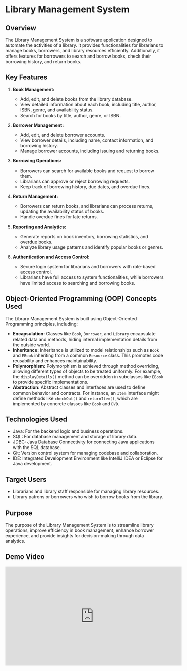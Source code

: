 # Library Management System

## Overview
The Library Management System is a software application designed to automate the activities of a library. It provides functionalities for librarians to manage books, borrowers, and library resources efficiently. Additionally, it offers features for borrowers to search and borrow books, check their borrowing history, and return books.

## Key Features

1. **Book Management:**
   - Add, edit, and delete books from the library database.
   - View detailed information about each book, including title, author, ISBN, genre, and availability status.
   - Search for books by title, author, genre, or ISBN.

2. **Borrower Management:**
   - Add, edit, and delete borrower accounts.
   - View borrower details, including name, contact information, and borrowing history.
   - Manage borrower accounts, including issuing and returning books.

3. **Borrowing Operations:**
   - Borrowers can search for available books and request to borrow them.
   - Librarians can approve or reject borrowing requests.
   - Keep track of borrowing history, due dates, and overdue fines.

4. **Return Management:**
   - Borrowers can return books, and librarians can process returns, updating the availability status of books.
   - Handle overdue fines for late returns.

5. **Reporting and Analytics:**
   - Generate reports on book inventory, borrowing statistics, and overdue books.
   - Analyze library usage patterns and identify popular books or genres.

6. **Authentication and Access Control:**
   - Secure login system for librarians and borrowers with role-based access control.
   - Librarians have full access to system functionalities, while borrowers have limited access to searching and borrowing books.

## Object-Oriented Programming (OOP) Concepts Used

The Library Management System is built using Object-Oriented Programming principles, including:

- **Encapsulation:** Classes like `Book`, `Borrower`, and `Library` encapsulate related data and methods, hiding internal implementation details from the outside world.
- **Inheritance:** Inheritance is utilized to model relationships such as `Book` and `EBook` inheriting from a common `Resource` class. This promotes code reusability and enhances maintainability.
- **Polymorphism:** Polymorphism is achieved through method overriding, allowing different types of objects to be treated uniformly. For example, the `displayDetails()` method can be overridden in subclasses like `EBook` to provide specific implementations.
- **Abstraction:** Abstract classes and interfaces are used to define common behavior and contracts. For instance, an `Item` interface might define methods like `checkOut()` and `returnItem()`, which are implemented by concrete classes like `Book` and `DVD`.

## Technologies Used

- Java: For the backend logic and business operations.
- SQL: For database management and storage of library data.
- JDBC: Java Database Connectivity for connecting Java applications with the SQL database.
- Git: Version control system for managing codebase and collaboration.
- IDE: Integrated Development Environment like IntelliJ IDEA or Eclipse for Java development.

## Target Users

- Librarians and library staff responsible for managing library resources.
- Library patrons or borrowers who wish to borrow books from the library.

## Purpose

The purpose of the Library Management System is to streamline library operations, improve efficiency in book management, enhance borrower experience, and provide insights for decision-making through data analytics.

## Demo Video
<iframe width="560" height="315" src="https://www.youtube.com/embed/5Y72sh9h_BY" frameborder="0" allowfullscreen></iframe>

